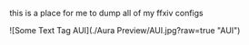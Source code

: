 this is a place for me to dump all of my ffxiv configs

![Some Text Tag AUI](./Aura Preview/AUI.jpg?raw=true "AUI")
